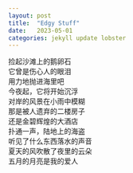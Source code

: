 ```yaml
---
layout: post
title:  "Edgy Stuff"
date:   2023-05-01
categories: jekyll update lobster
---
```


捡起沙滩上的鹅卵石 \
它曾是伤心人的眼泪 \
用力地抛进海里吧 \
今夜起，它将开始沉浮 \
对岸的风景在小雨中模糊 \
那是被人遗弃的二楼房子 \
还是金碧辉煌的大酒店 \
扑通一声，陆地上的海盗 \
听见了什么东西落水的声音 \
夏天的风吹散了夜里的云朵 \
五月的月亮是我的爱人